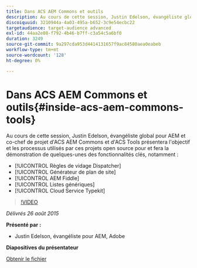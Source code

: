 ```yaml
---
title: Dans ACS AEM Commons et outils
description: Au cours de cette session, Justin Edelson, évangéliste global pour AEM et co-chef de projet d'ACS AEM Commons et d'ACS  Tools présentera l'objectif et les processus utilisés par ces projets open source pour et fera la démonstration de quelques-unes des fonctionnalités clés.
discoiquuid: 3210944a-4a03-495a-b652-3c9e54ecbc22
targetaudience: target-audience advanced
exl-id: 44aa2e08-f792-4b46-b7ff-c3a54c5a6bf0
duration: 3249
source-git-commit: 9a297cda953d4414131657f9ac84580aea0eabeb
workflow-type: tm+mt
source-wordcount: '128'
ht-degree: 0%

---
```


# Dans ACS AEM Commons et outils{#inside-acs-aem-commons-tools}

Au cours de cette session, Justin Edelson, évangéliste global pour AEM et co-chef de projet d&#39;ACS AEM Commons et d&#39;ACS  Tools présentera l&#39;objectif et les processus utilisés par ces projets open source pour et fera la démonstration de quelques-unes des fonctionnalités clés, notamment :

* [!UICONTROL Règles de vidage Dispatcher]
* [!UICONTROL Générateur de plan de site]
* [!UICONTROL AEM Fiddle]
* [!UICONTROL Listes génériques]
* [!UICONTROL Cloud Service Typekit]

>[!VIDEO](https://video.tv.adobe.com/v/19374/?quality=9)

*Délivrés 26 août 2015*

**Présenté par :**

* Justin Edelson, évangéliste pour AEM, Adobe

**Diapositives du présentateur**

[Obtenir le fichier](assets/08262015-commons-and-tools.pptx)
<!--
[Get back to the Overview](https://helpx.adobe.com/fr/experience-manager/kt/eseminars/gems/aem-index.html)
-->
